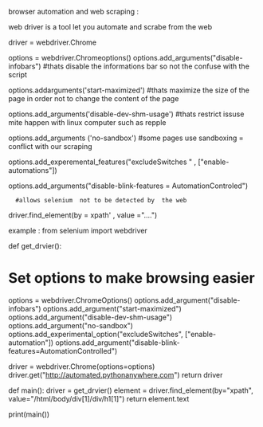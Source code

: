 browser automation and web scraping :



  web driver is a tool let you automate and scrabe from the web

  driver = webdriver.Chrome


  options = webdriver.Chromeoptions()
  options.add_arguments("disable-infobars")
    #thats disable the informations bar so not the confuse with the script

  options.addarguments('start-maximized')
    #thats maximize the size of the page in order not to change the content of the page


  options.add_arguments('disable-dev-shm-usage')
    #thats restrict issuse mite happen with linux computer such as repple



  options.add_arguments ('no-sandbox')
    #some pages use sandboxing = conflict with our scraping




  options.add_experemental_features("excludeSwitches " , ["enable-automations"])

  options.add_arguments("disable-blink-features = AutomationControled")

      #allows selenium  not to be detected by  the web


driver.find_element(by = xpath' , value ="....")


example :
from selenium import webdriver

def get_drvier():
  # Set options to make browsing easier
  options = webdriver.ChromeOptions()
  options.add_argument("disable-infobars")
  options.add_argument("start-maximized")
  options.add_argument("disable-dev-shm-usage")
  options.add_argument("no-sandbox")
  options.add_experimental_option("excludeSwitches", ["enable-automation"])
  options.add_argument("disable-blink-features=AutomationControlled")

  driver = webdriver.Chrome(options=options)
  driver.get("http://automated.pythonanywhere.com")
  return driver

def main():
  driver = get_drvier()
  element = driver.find_element(by="xpath", value="/html/body/div[1]/div/h1[1]")
  return element.text

print(main())
